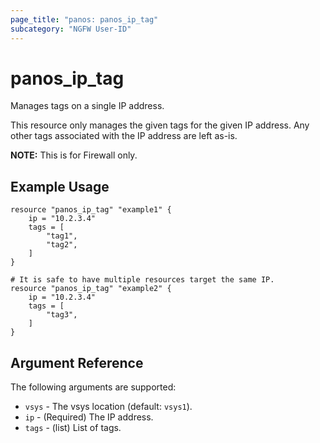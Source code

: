 ```yaml
---
page_title: "panos: panos_ip_tag"
subcategory: "NGFW User-ID"
---
```



# panos_ip_tag

Manages tags on a single IP address.

This resource only manages the given tags for the given IP address.  Any
other tags associated with the IP address are left as-is.

**NOTE:** This is for Firewall only.


## Example Usage

```hcl
resource "panos_ip_tag" "example1" {
    ip = "10.2.3.4"
    tags = [
        "tag1",
        "tag2",
    ]
}

# It is safe to have multiple resources target the same IP.
resource "panos_ip_tag" "example2" {
    ip = "10.2.3.4"
    tags = [
        "tag3",
    ]
}
```


## Argument Reference

The following arguments are supported:

* `vsys` - The vsys location (default: `vsys1`).
* `ip` - (Required) The IP address.
* `tags` - (list) List of tags.
